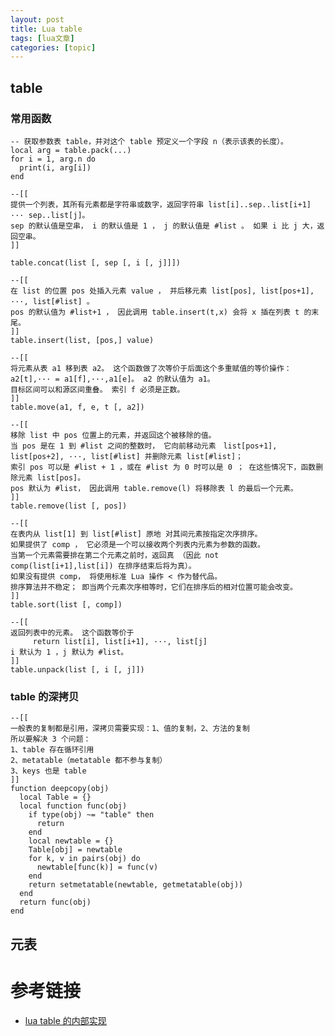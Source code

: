 ```yaml
---
layout: post
title: Lua table 
tags: [lua文章]
categories: [topic]
---
```

## table

### 常用函数

    
    
    -- 获取参数表 table，并对这个 table 预定义一个字段 n（表示该表的长度）。
    local arg = table.pack(...)
    for i = 1, arg.n do  
      print(i, arg[i])
    end
    
    --[[
    提供一个列表，其所有元素都是字符串或数字，返回字符串 list[i]..sep..list[i+1] ··· sep..list[j]。 
    sep 的默认值是空串， i 的默认值是 1 ， j 的默认值是 #list 。 如果 i 比 j 大，返回空串。
    ]]
    
    table.concat(list [, sep [, i [, j]]])
    
    --[[
    在 list 的位置 pos 处插入元素 value ， 并后移元素 list[pos], list[pos+1], ···, list[#list] 。 
    pos 的默认值为 #list+1 ， 因此调用 table.insert(t,x) 会将 x 插在列表 t 的末尾。
    ]]
    table.insert(list, [pos,] value)
    
    --[[
    将元素从表 a1 移到表 a2。 这个函数做了次等价于后面这个多重赋值的等价操作： a2[t],··· = a1[f],···,a1[e]。 a2 的默认值为 a1。 
    目标区间可以和源区间重叠。 索引 f 必须是正数。
    ]]
    table.move(a1, f, e, t [, a2])
    
    --[[
    移除 list 中 pos 位置上的元素，并返回这个被移除的值。 
    当 pos 是在 1 到 #list 之间的整数时， 它向前移动元素　list[pos+1], list[pos+2], ···, list[#list] 并删除元素 list[#list]； 
    索引 pos 可以是 #list + 1 ，或在 #list 为 0 时可以是 0 ； 在这些情况下，函数删除元素 list[pos]。
    pos 默认为 #list， 因此调用 table.remove(l) 将移除表 l 的最后一个元素。
    ]]
    table.remove(list [, pos])
    
    --[[
    在表内从 list[1] 到 list[#list] 原地 对其间元素按指定次序排序。 
    如果提供了 comp ， 它必须是一个可以接收两个列表内元素为参数的函数。 
    当第一个元素需要排在第二个元素之前时，返回真 （因此 not comp(list[i+1],list[i]) 在排序结束后将为真）。 
    如果没有提供 comp， 将使用标准 Lua 操作 < 作为替代品。
    排序算法并不稳定； 即当两个元素次序相等时，它们在排序后的相对位置可能会改变。
    ]]
    table.sort(list [, comp])
    
    --[[
    返回列表中的元素。 这个函数等价于
         return list[i], list[i+1], ···, list[j]
    i 默认为 1 ，j 默认为 #list。
    ]]
    table.unpack(list [, i [, j]])
    
    

### table 的深拷贝

    
    
    --[[
    一般表的复制都是引用，深拷贝需要实现：1、值的复制，2、方法的复制
    所以要解决 3 个问题：
    1、table 存在循环引用
    2、metatable（metatable 都不参与复制）
    3、keys 也是 table
    ]]
    function deepcopy(obj)
      local Table = {}
      local function func(obj)
        if type(obj) ~= "table" then
          return
        end
        local newtable = {}
        Table[obj] = newtable
        for k, v in pairs(obj) do
          newtable[func(k)] = func(v)
        end
        return setmetatable(newtable, getmetatable(obj))
      end
      return func(obj)
    end
    

## 元表

# 参考链接

  * [lua table 的内部实现](https://blog.csdn.net/zr339361504/article/details/52432163)
